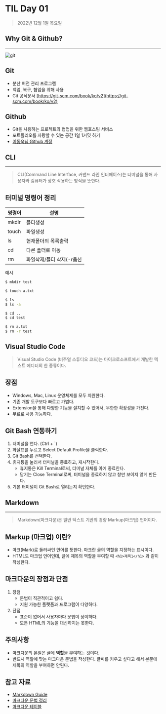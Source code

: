 # TIL Day 01
> 2022년 12월 1일 목요일

## Why Git & Github?

---

![git](https://git-scm.com/images/logo@2x.png)

## Git
- 분산 버전 관리 프로그램
- 백업, 복구, 협업을 위해 사용
- Git 공식문서 [https://git-scm.com/book/ko/v2](https://git-scm.com/book/ko/v2)


## Github
- Git을 사용하는 프로젝트의 협업을 위한 웹호스팅 서비스
- 포트폴리오를 자랑할 수 있는 공간 1일 1커밋 하기
- [이동욱님 Github 계정](https://github.com/jojoldu)


## CLI
---
> CLI(Command Line Interface, 커맨드 라인 인터페이스)는 터미널을 통해 사용자와 컴퓨터가 상호 작용하는 방식을 뜻한다.

## 터미널 명령어 정리
|명령어|설명|
|---|---|
|mkdir|폴더생성|
|touch|파일생성|
|ls|현재폴더의 목록출력|
|cd|다른 폴더로 이동|
|rm|파일삭제/폴더 삭제(-r옵션|

예시

```bash
$ mkdir test

$ touch a.txt

$ ls
$ ls -a

$ cd ..
$ cd test

$ rm a.txt
$ rm -r test
```

## Visual Studio Code
> Visual Studio Code (비주얼 스튜디오 코드)는 마이크로소프트에서 개발한 텍스트 에디터의 한 종류이다.

## 장점
- Windows, Mac, Linux 운영체제를 모두 지원한다.
- 기존 개발 도구보다 빠르고 가볍다.
- Extension을 통해 다양한 기능을 설치할 수 있어서, 무한한 확장성을 가진다.
- 무료로 사용 가능하다.
  
## Git Bash 연동하기
1. 터미널을 연다. (Ctrl + `)
2. 화살표를 누르고 Select Default Profile을 클릭한다.
3. Git Bash를 선택한다.
4. 휴지통을 눌러서 터미널을 종료하고, 재시작한다.
   + 휴지통은 Kill Terminal로써, 터미널 자체를 아예 종료한다.
   + 닫기는 Close Terminal로써, 터미널을 종료하지 않고 창만 보이지 않게 만든다.
5. 기본 터미널이 Git Bash로 열리는지 확인한다.

## Markdown
---
>Markdown(마크다운)은 일반 텍스트 기반의 경량 Markup(마크업) 언어이다.

## Markup (마크업) 이란?
- 마크(Mark)로 둘러싸인 언어를 뜻한다. 마크란 글의 역할을 지정하는 표시이다.
- HTML도 마크업 언어인데, 글에 제목의 역할을 부여할 때 `<h1>제목1</h1>` 과 같이 작성한다.

## 마크다운의 장점과 단점
1. 장점
    + 문법이 직관적이고 쉽다.
    + 지원 가능한 플랫폼과 프로그램이 다양하다.
2. 단점
    + 표준이 없어서 사용자마다 문법이 상이하다.
    + 모든 HTML의 기능을 대신하지는 못한다.

## 주의사항
- 마크다운의 본질은 글에 **역할**을 부여하는 것이다.
- 반드시 역할에 맞는 마크다운 문법을 작성한다. 글씨를 키우고 싶다고 해서 본문에 제목의 역할을 부여하면 안된다.

## 참고 자료
- [Markdown Guide](https://www.markdownguide.org/basic-syntax/)
- [마크다운 문법 정리](https://gist.github.com/ihoneymon/652be052a0727ad59601)
- [마크다운 테이블](https://www.tablesgenerator.com/markdown_tables)